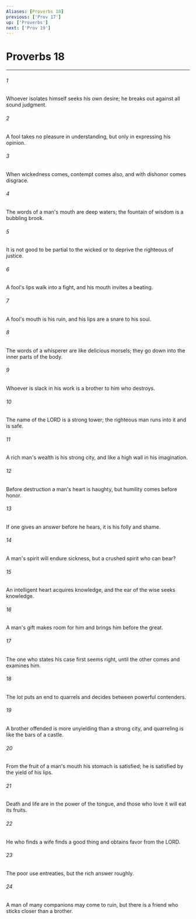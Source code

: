 ```yaml
---
Aliases: [Proverbs 18]
previous: ['Prov 17']
up: ['Proverbs']
next: ['Prov 19']
---
```

# Proverbs 18

***

 

###### 1 
Whoever isolates himself seeks his own desire; 
 he breaks out against all sound judgment. 
 
 

###### 2 
A fool takes no pleasure in understanding, 
 but only in expressing his opinion. 
 
 

###### 3 
When wickedness comes, contempt comes also, 
 and with dishonor comes disgrace. 
 
 

###### 4 
The words of a man's mouth are deep waters; 
 the fountain of wisdom is a bubbling brook. 
 
 

###### 5 
It is not good to be partial to the wicked 
 or to deprive the righteous of justice. 
 
 

###### 6 
A fool's lips walk into a fight, 
 and his mouth invites a beating. 
 
 

###### 7 
A fool's mouth is his ruin, 
 and his lips are a snare to his soul. 
 
 

###### 8 
The words of a whisperer are like delicious morsels; 
 they go down into the inner parts of the body. 
 
 

###### 9 
Whoever is slack in his work 
 is a brother to him who destroys. 
 
 

###### 10 
The name of the LORD is a strong tower; 
 the righteous man runs into it and is safe. 
 
 

###### 11 
A rich man's wealth is his strong city, 
 and like a high wall in his imagination. 
 
 

###### 12 
Before destruction a man's heart is haughty, 
 but humility comes before honor. 
 
 

###### 13 
If one gives an answer before he hears, 
 it is his folly and shame. 
 
 

###### 14 
A man's spirit will endure sickness, 
 but a crushed spirit who can bear? 
 
 

###### 15 
An intelligent heart acquires knowledge, 
 and the ear of the wise seeks knowledge. 
 
 

###### 16 
A man's gift makes room for him 
 and brings him before the great. 
 
 

###### 17 
The one who states his case first seems right, 
 until the other comes and examines him. 
 
 

###### 18 
The lot puts an end to quarrels 
 and decides between powerful contenders. 
 
 

###### 19 
A brother offended is more unyielding than a strong city, 
 and quarreling is like the bars of a castle. 
 
 

###### 20 
From the fruit of a man's mouth his stomach is satisfied; 
 he is satisfied by the yield of his lips. 
 
 

###### 21 
Death and life are in the power of the tongue, 
 and those who love it will eat its fruits. 
 
 

###### 22 
He who finds a wife finds a good thing 
 and obtains favor from the LORD. 
 
 

###### 23 
The poor use entreaties, 
 but the rich answer roughly. 
 
 

###### 24 
A man of many companions may come to ruin, 
 but there is a friend who sticks closer than a brother.
 
